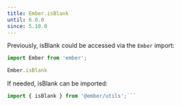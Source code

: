 ```yaml
---
title: Ember.isBlank
until: 6.0.0
since: 5.10.0
---
```



Previously, isBlank could be accessed via the `Ember` import:
```js
import Ember from 'ember';

Ember.isBlank
```

 If needed, isBlank can be imported:
```js
import { isBlank } from '@ember/utils';```
